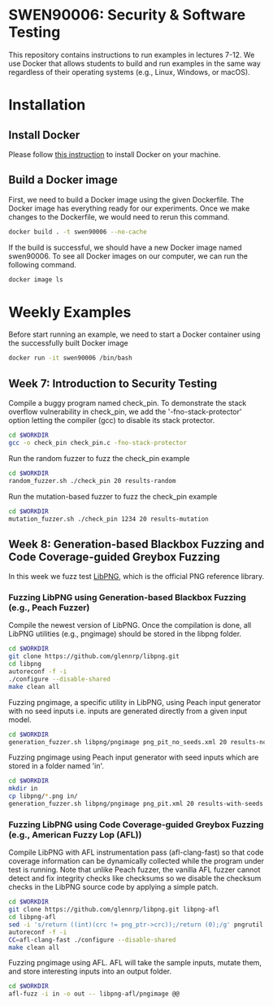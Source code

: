 # SWEN90006: Security & Software Testing

This repository contains instructions to run examples in lectures 7-12. We use Docker that allows students to build and run examples in the same way regardless of their operating systems (e.g., Linux, Windows, or macOS).

# Installation

## Install Docker

Please follow [this instruction](https://docs.docker.com/get-docker/) to install Docker on your machine.

## Build a Docker image

First, we need to build a Docker image using the given Dockerfile. The Docker image has everything ready for our experiments. Once we make changes to the Dockerfile, we would need to rerun this command.
```bash
docker build . -t swen90006 --no-cache
```

If the build is successful, we should have a new Docker image named swen90006. To see all Docker images on our computer, we can run the following command.
```bash
docker image ls
```

# Weekly Examples

Before start running an example, we need to start a Docker container using the successfully built Docker image
```bash
docker run -it swen90006 /bin/bash
```

## Week 7: Introduction to Security Testing
Compile a buggy program named check_pin. To demonstrate the stack overflow vulnerability in check_pin, we add the '-fno-stack-protector' option letting the compiler (gcc) to disable its stack protector.
```bash
cd $WORKDIR
gcc -o check_pin check_pin.c -fno-stack-protector
```

Run the random fuzzer to fuzz the check_pin example
```bash
cd $WORKDIR
random_fuzzer.sh ./check_pin 20 results-random
```

Run the mutation-based fuzzer to fuzz the check_pin example
```bash
cd $WORKDIR
mutation_fuzzer.sh ./check_pin 1234 20 results-mutation
```

## Week 8: Generation-based Blackbox Fuzzing and Code Coverage-guided Greybox Fuzzing
In this week we fuzz test [LibPNG](http://www.libpng.org/pub/png/libpng.html), which is the official PNG reference library.

### Fuzzing LibPNG using Generation-based Blackbox Fuzzing (e.g., Peach Fuzzer)
Compile the newest version of LibPNG. Once the compilation is done, all LibPNG utilities (e.g., pngimage) should be stored in the libpng folder.

```bash
cd $WORKDIR
git clone https://github.com/glennrp/libpng.git 
cd libpng
autoreconf -f -i
./configure --disable-shared
make clean all
```

Fuzzing pngimage, a specific utility in LibPNG, using Peach input generator with no seed inputs i.e. inputs are generated directly from a given input model.
```bash
cd $WORKDIR
generation_fuzzer.sh libpng/pngimage png_pit_no_seeds.xml 20 results-no-seeds
```

Fuzzing pngimage using Peach input generator with seed inputs which are stored in a folder named 'in'.
```bash
cd $WORKDIR
mkdir in
cp libpng/*.png in/
generation_fuzzer.sh libpng/pngimage png_pit.xml 20 results-with-seeds
```

### Fuzzing LibPNG using Code Coverage-guided Greybox Fuzzing (e.g., American Fuzzy Lop (AFL))
Compile LibPNG with AFL instrumentation pass (afl-clang-fast) so that code coverage information can be dynamically collected while the program under test is running. Note that unlike Peach fuzzer, the vanilla AFL fuzzer cannot detect and fix integrity checks like checksums so we disable the checksum checks in the LibPNG source code by applying a simple patch.

```bash
cd $WORKDIR
git clone https://github.com/glennrp/libpng.git libpng-afl
cd libpng-afl
sed -i 's/return ((int)(crc != png_ptr->crc));/return (0);/g' pngrutil.c
autoreconf -f -i
CC=afl-clang-fast ./configure --disable-shared
make clean all
```

Fuzzing pngimage using AFL. AFL will take the sample inputs, mutate them, and store interesting inputs into an output folder.
```bash
cd $WORKDIR
afl-fuzz -i in -o out -- libpng-afl/pngimage @@
```
